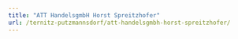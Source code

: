 ```yaml
---
title: "ATT HandelsgmbH Horst Spreitzhofer"
url: /ternitz-putzmannsdorf/att-handelsgmbh-horst-spreitzhofer/
---
```

